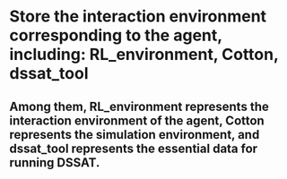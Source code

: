 # Store the interaction environment corresponding to the agent, including: RL_environment, Cotton, dssat_tool
## Among them, RL_environment represents the interaction environment of the agent, Cotton represents the simulation environment, and dssat_tool represents the essential data for running DSSAT.